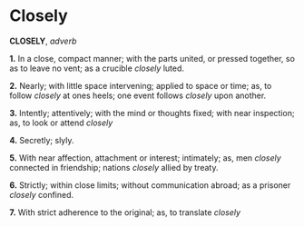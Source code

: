 # Closely

**CLOSELY**, _adverb_

**1.** In a close, compact manner; with the parts united, or pressed together, so as to leave no vent; as a crucible _closely_ luted.

**2.** Nearly; with little space intervening; applied to space or time; as, to follow _closely_ at ones heels; one event follows _closely_ upon another.

**3.** Intently; attentively; with the mind or thoughts fixed; with near inspection; as, to look or attend _closely_

**4.** Secretly; slyly.

**5.** With near affection, attachment or interest; intimately; as, men _closely_ connected in friendship; nations _closely_ allied by treaty.

**6.** Strictly; within close limits; without communication abroad; as a prisoner _closely_ confined.

**7.** With strict adherence to the original; as, to translate _closely_